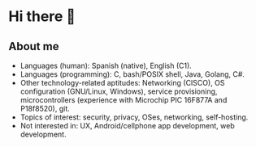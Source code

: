 # Hi there 👋

<!--
**msdlr/msdlr** is a ✨ _special_ ✨ repository because its `README.md` (this file) appears on your GitHub profile.

- 🔭 I’m currently working on 
- 🌱 I’m currently learning ...
- 👯 I’m looking to collaborate on ...
- 🤔 I’m looking for help with ...
- 💬 Ask me about ...
- 📫 How to reach me: ...
- 😄 Pronouns: ...
- ⚡ Fun fact: ...
-->
## About me
 - Languages (human): Spanish (native), English (C1). 
 - Languages (programming): C, bash/POSIX shell, Java, Golang, C#.
 - Other technology-related aptitudes: Networking (CISCO), OS configuration (GNU/Linux, Windows), service provisioning, microcontrollers (experience with Microchip PIC 16F877A and P18f8520), git.
 - Topics of interest: security, privacy, OSes, networking, self-hosting.
 - Not interested in: UX, Android/cellphone app development, web development.
 
